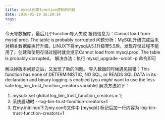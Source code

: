 ```yaml
---
title: mysql创建function遇到的问题
date: 2018-01-10 16:29:14
tags:
---
```

今天导数据库，最后几个function导入失败
报错信息为：Cannot load from mysql.proc. The table is probably corrupted
问题分析：MySQL升级完成后未对相关数据库执行升级。LINUX下将mysql从5.1升级至5.5后，发现存储过程不能用了。创建和使用存储过程时就会提示Cannot load from mysql.proc. The table is probably corrupted。
解决办法：执行 mysql_upgrade -uroot -p 命令即可

解决掉版本问题之后，又发现了新的问题。
导入数据的时候遇见报错：This function has none of DETERMINISTIC, NO SQL, or READS SQL DATA in its declaration and binary logging is enabled (you *might* want to use the less safe log_bin_trust_function_creators variable)
解决方法如下：
1. mysql> set global log_bin_trust_function_creators = 1;
2. 系统启动时 --log-bin-trust-function-creators=1
3. 在my.ini(linux下为my.conf)文件中 [mysqld] 标记后加一行内容为 log-bin-trust-function-creators=1
